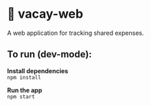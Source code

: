 # :palm_tree: vacay-web
A web application for tracking shared expenses.

## To run (dev-mode):

**Install dependencies**  
`npm install`

**Run the app**  
`npm start`


